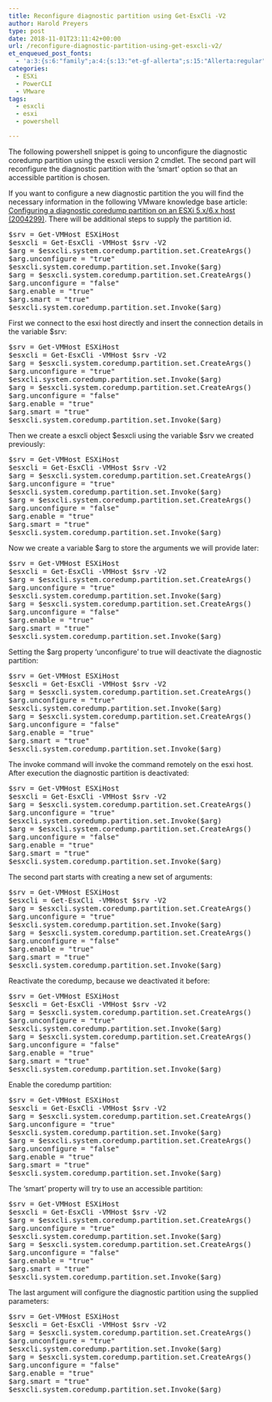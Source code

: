 ```yaml
---
title: Reconfigure diagnostic partition using Get-EsxCli -V2
author: Harold Preyers
type: post
date: 2018-11-01T23:11:42+00:00
url: /reconfigure-diagnostic-partition-using-get-esxcli-v2/
et_enqueued_post_fonts:
  - 'a:3:{s:6:"family";a:4:{s:13:"et-gf-allerta";s:15:"Allerta:regular";s:11:"et-gf-alice";s:13:"Alice:regular";s:16:"et-gf-montserrat";s:137:"Montserrat:100,200,300,regular,500,600,700,800,900,100italic,200italic,300italic,italic,500italic,600italic,700italic,800italic,900italic";s:19:"et-gf-alegreya-sans";s:112:"Alegreya+Sans:100,100italic,300,300italic,regular,italic,500,500italic,700,700italic,800,800italic,900,900italic";}s:6:"subset";a:7:{i:0;s:5:"latin";i:1;s:8:"cyrillic";i:2;s:12:"cyrillic-ext";i:3;s:9:"latin-ext";i:4;s:10:"vietnamese";i:5;s:5:"greek";i:6;s:9:"greek-ext";}s:9:"cache_key";s:72:"{"gph":-1,"divi":"4.20.2","wp":"6.1.1","enable_all_character_sets":"on"}";}'
categories:
  - ESXi
  - PowerCLI
  - VMware
tags:
  - esxcli
  - esxi
  - powershell

---
```

The following powershell snippet is going to unconfigure the diagnostic coredump partition using the esxcli version 2 cmdlet. The second part will reconfigure the diagnostic partition with the &#8216;smart&#8217; option so that an accessible partition is chosen.

If you want to configure a new diagnostic partition the you will find the necessary information in the following VMware knowledge base article: [Configuring a diagnostic coredump partition on an ESXi 5.x/6.x host (2004299)][1]. There will be additional steps to supply the partition id.

<div class="wp-block-urvanov-syntax-highlighter-code-block">
  <pre class="lang:ps decode:true ">$srv = Get-VMHost ESXiHost
$esxcli = Get-EsxCli -VMHost $srv -V2
$arg = $esxcli.system.coredump.partition.set.CreateArgs()
$arg.unconfigure = "true"
$esxcli.system.coredump.partition.set.Invoke($arg)
$arg = $esxcli.system.coredump.partition.set.CreateArgs()
$arg.unconfigure = "false"
$arg.enable = "true"
$arg.smart = "true"
$esxcli.system.coredump.partition.set.Invoke($arg)</pre>
</div>

First we connect to the esxi host directly and insert the connection details in the variable $srv:

<div class="wp-block-urvanov-syntax-highlighter-code-block">
  <pre class="lang:ps range:1 decode:true " >$srv = Get-VMHost ESXiHost
$esxcli = Get-EsxCli -VMHost $srv -V2
$arg = $esxcli.system.coredump.partition.set.CreateArgs()
$arg.unconfigure = "true"
$esxcli.system.coredump.partition.set.Invoke($arg)
$arg = $esxcli.system.coredump.partition.set.CreateArgs()
$arg.unconfigure = "false"
$arg.enable = "true"
$arg.smart = "true"
$esxcli.system.coredump.partition.set.Invoke($arg)</pre>
</div>

Then we create a esxcli object $esxcli using the variable $srv we created previously:

<div class="wp-block-urvanov-syntax-highlighter-code-block">
  <pre class="lang:ps range:2 decode:true ">$srv = Get-VMHost ESXiHost
$esxcli = Get-EsxCli -VMHost $srv -V2
$arg = $esxcli.system.coredump.partition.set.CreateArgs()
$arg.unconfigure = "true"
$esxcli.system.coredump.partition.set.Invoke($arg)
$arg = $esxcli.system.coredump.partition.set.CreateArgs()
$arg.unconfigure = "false"
$arg.enable = "true"
$arg.smart = "true"
$esxcli.system.coredump.partition.set.Invoke($arg)</pre>
</div>

Now we create a variable $arg to store the arguments we will provide later:

<div class="wp-block-urvanov-syntax-highlighter-code-block">
  <pre class="lang:ps range:3 decode:true ">$srv = Get-VMHost ESXiHost
$esxcli = Get-EsxCli -VMHost $srv -V2
$arg = $esxcli.system.coredump.partition.set.CreateArgs()
$arg.unconfigure = "true"
$esxcli.system.coredump.partition.set.Invoke($arg)
$arg = $esxcli.system.coredump.partition.set.CreateArgs()
$arg.unconfigure = "false"
$arg.enable = "true"
$arg.smart = "true"
$esxcli.system.coredump.partition.set.Invoke($arg)</pre>
</div>

Setting the $arg property ‘unconfigure’ to true will deactivate the diagnostic partition:

<div class="wp-block-urvanov-syntax-highlighter-code-block">
  <pre class="lang:ps range:4 decode:true ">$srv = Get-VMHost ESXiHost
$esxcli = Get-EsxCli -VMHost $srv -V2
$arg = $esxcli.system.coredump.partition.set.CreateArgs()
$arg.unconfigure = "true"
$esxcli.system.coredump.partition.set.Invoke($arg)
$arg = $esxcli.system.coredump.partition.set.CreateArgs()
$arg.unconfigure = "false"
$arg.enable = "true"
$arg.smart = "true"
$esxcli.system.coredump.partition.set.Invoke($arg)</pre>
</div>

The invoke command will invoke the command remotely on the esxi host. After execution the diagnostic partition is deactivated:

<div class="wp-block-urvanov-syntax-highlighter-code-block">
  <pre class="lang:ps range:5 decode:true ">$srv = Get-VMHost ESXiHost
$esxcli = Get-EsxCli -VMHost $srv -V2
$arg = $esxcli.system.coredump.partition.set.CreateArgs()
$arg.unconfigure = "true"
$esxcli.system.coredump.partition.set.Invoke($arg)
$arg = $esxcli.system.coredump.partition.set.CreateArgs()
$arg.unconfigure = "false"
$arg.enable = "true"
$arg.smart = "true"
$esxcli.system.coredump.partition.set.Invoke($arg)</pre>
</div>

The second part starts with creating a new set of arguments:

<div class="wp-block-urvanov-syntax-highlighter-code-block">
  <pre class="lang:ps range:6 decode:true ">$srv = Get-VMHost ESXiHost
$esxcli = Get-EsxCli -VMHost $srv -V2
$arg = $esxcli.system.coredump.partition.set.CreateArgs()
$arg.unconfigure = "true"
$esxcli.system.coredump.partition.set.Invoke($arg)
$arg = $esxcli.system.coredump.partition.set.CreateArgs()
$arg.unconfigure = "false"
$arg.enable = "true"
$arg.smart = "true"
$esxcli.system.coredump.partition.set.Invoke($arg)</pre>
</div>

Reactivate the coredump, because we deactivated it before:

<div class="wp-block-urvanov-syntax-highlighter-code-block">
  <pre class="lang:ps range:7 decode:true ">$srv = Get-VMHost ESXiHost
$esxcli = Get-EsxCli -VMHost $srv -V2
$arg = $esxcli.system.coredump.partition.set.CreateArgs()
$arg.unconfigure = "true"
$esxcli.system.coredump.partition.set.Invoke($arg)
$arg = $esxcli.system.coredump.partition.set.CreateArgs()
$arg.unconfigure = "false"
$arg.enable = "true"
$arg.smart = "true"
$esxcli.system.coredump.partition.set.Invoke($arg)</pre>
</div>

Enable the coredump partition:

<div class="wp-block-urvanov-syntax-highlighter-code-block">
  <pre class="lang:ps range:8 decode:true ">$srv = Get-VMHost ESXiHost
$esxcli = Get-EsxCli -VMHost $srv -V2
$arg = $esxcli.system.coredump.partition.set.CreateArgs()
$arg.unconfigure = "true"
$esxcli.system.coredump.partition.set.Invoke($arg)
$arg = $esxcli.system.coredump.partition.set.CreateArgs()
$arg.unconfigure = "false"
$arg.enable = "true"
$arg.smart = "true"
$esxcli.system.coredump.partition.set.Invoke($arg)</pre>
</div>

The ‘smart’ property will try to use an accessible partition:

<div class="wp-block-urvanov-syntax-highlighter-code-block">
  <pre class="lang:ps range:9 decode:true ">$srv = Get-VMHost ESXiHost
$esxcli = Get-EsxCli -VMHost $srv -V2
$arg = $esxcli.system.coredump.partition.set.CreateArgs()
$arg.unconfigure = "true"
$esxcli.system.coredump.partition.set.Invoke($arg)
$arg = $esxcli.system.coredump.partition.set.CreateArgs()
$arg.unconfigure = "false"
$arg.enable = "true"
$arg.smart = "true"
$esxcli.system.coredump.partition.set.Invoke($arg)</pre>
</div>

The last argument will configure the diagnostic partition using the supplied parameters:

<div class="wp-block-urvanov-syntax-highlighter-code-block">
  <pre class="lang:ps range:10 decode:true ">$srv = Get-VMHost ESXiHost
$esxcli = Get-EsxCli -VMHost $srv -V2
$arg = $esxcli.system.coredump.partition.set.CreateArgs()
$arg.unconfigure = "true"
$esxcli.system.coredump.partition.set.Invoke($arg)
$arg = $esxcli.system.coredump.partition.set.CreateArgs()
$arg.unconfigure = "false"
$arg.enable = "true"
$arg.smart = "true"
$esxcli.system.coredump.partition.set.Invoke($arg)</pre>
</div>

 [1]: https://kb.vmware.com/s/article/2004299